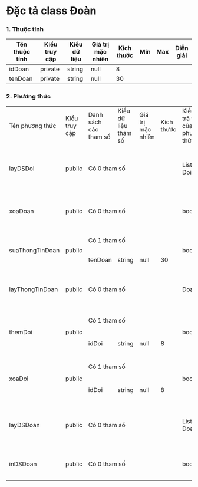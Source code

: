 # Đặc tả class Đoàn

### 1. Thuộc tính
| Tên thuộc tính | Kiểu truy cập | Kiểu dữ liệu | Giá trị mặc nhiên | Kích thước| Min | Max | Diễn giải |
|---|---|---|---|---|---|---|---|
| idDoan | private | string | null | 8|  |  |   |
| tenDoan | private | string | null | 30|  |  |   |

### 2. Phương thức

<table>
    <tr>
        <td>Tên phương thức</td>
        <td>Kiểu truy cập</td>
        <td>Danh sách các tham số</td>
        <td>Kiểu dữ liệu tham số</td>
        <td>Giá trị mặc nhiên</td>
        <td>Kích thước</td>
        <td>Kiểu trả về của phương thức</td>
        <td>Diễn giải</td>
    </tr>
    <!-- -----------------------------layDSDoi------------------- -->
    <tr>
      <td>layDSDoi</td>
      <td>public</td>
      <td colspan="4">Có 0 tham số</td>
      <td>List < Doi ></td>
      <td>Lấy danh sách đội trong Đoàn</td>
    </tr>
    <!-- -----------------------------xoaDoan------------------- -->
     <tr>
      <td>xoaDoan</td>
      <td>public</td>
      <td colspan="4">Có 0 tham số</td>
      <td>bool</td>
      <td>Xóa 1 đoàn thi đấu</td>
    </tr>
    <!-- -----------------------------suaThongTinDoan------------------- -->
     <tr>
      <td rowspan="2">suaThongTinDoan</td>
      <td rowspan="2">public</td>
      <td colspan="4">Có 1 tham số</td>
      <td rowspan="2">bool</td>
      <td rowspan="2">Sửa thông tin của 1 đoàn</td>
    </tr>
    <tr>
      <td>tenDoan</td>
      <td>string</td>
      <td>null</td>
      <td>30</td>
    </tr>
    <!-- --------xemThongTinDoan-------------- -->
    <tr>
      <td>layThongTinDoan</td>
      <td>public</td>
      <td colspan="4">Có 0 tham số</td>
      <td>Doan</td>
      <td>Lấy thông tin của 1 đoàn</td>
    </tr>
    <!-- -----------------------------themDoi------------------- -->
    <tr>
      <td rowspan="2">themDoi</td>
      <td rowspan="2">public</td>
      <td colspan="4">Có 1 tham số</td>
      <td rowspan="2">bool</td>
      <td rowspan="2">Thêm 1 đội thi đấu vào đoàn</td>
    </tr>
    <tr>
      <td>idDoi</td>
      <td>string</td>
      <td>null</td>
      <td>8</td>
    </tr>
    <!-- -----------------------------xoaDoi------------------- -->
     <tr>
      <td rowspan="2">xoaDoi</td>
      <td rowspan="2">public</td>
      <td colspan="4">Có 1 tham số</td>
      <td rowspan="2">bool</td>
      <td rowspan="2">Xóa 1 đội thi đấu khỏi đoàn</td>
    </tr>
    <tr>
      <td>idDoi</td>
      <td>string</td>
      <td>null</td>
      <td>8</td>
    </tr>
    <!-- --------layDSDoan-------------- -->
    <tr>
      <td>layDSDoan</td>
      <td>public</td>
      <td colspan="4">Có 0 tham số</td>
      <td>List < Doan ></td>
      <td>Lấy danh sách tất cả các đoàn</td>
    </tr>
    <!-- ---------------------inDSDoan--------------- -->
    <tr>
      <td>inDSDoan</td>
      <td>public</td>
      <td colspan="4">Có 0 tham số</td>
      <td>bool</td>
      <td>In danh sách đoàn</td>
    </tr>
</table>
  